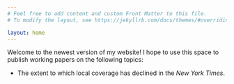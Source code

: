 ```yaml
---
# Feel free to add content and custom Front Matter to this file.
# To modify the layout, see https://jekyllrb.com/docs/themes/#overriding-theme-defaults

layout: home
---
```

Welcome to the newest version of my website! I hope to use this space to publish working papers on the following topics:

* The extent to which local coverage has declined in the *New York Times*.

